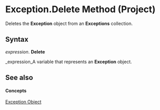 
# Exception.Delete Method (Project)

Deletes the  **Exception** object from an **Exceptions** collection.


## Syntax

 _expression_. **Delete**

 _expression_A variable that represents an  **Exception** object.


## See also


#### Concepts


 [Exception Object](105372cd-2e8b-0fd0-f565-0a75c907a40a.md)
